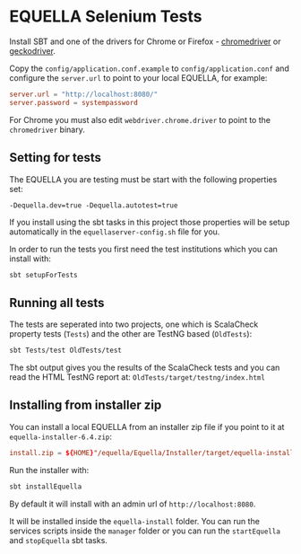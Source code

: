 # EQUELLA Selenium Tests

Install SBT and one of the drivers for Chrome or Firefox -
[chromedriver](https://sites.google.com/a/chromium.org/chromedriver/) or [geckodriver](https://github.com/mozilla/geckodriver/releases).

Copy the `config/application.conf.example` to `config/application.conf` and
configure the `server.url` to point to your local EQUELLA, for example:

```conf
server.url = "http://localhost:8080/"
server.password = systempassword
```

For Chrome you must also edit `webdriver.chrome.driver` to point to the `chromedriver` binary.

## Setting for tests

The EQUELLA you are testing must be start with the following properties set:
```
-Dequella.dev=true -Dequella.autotest=true
```

If you install using the sbt tasks in this project those properties will be setup automatically in the `equellaserver-config.sh`
file for you.

In order to run the tests you first need the test institutions which you can install with:
```bash
sbt setupForTests
```


## Running all tests

The tests are seperated into two projects, one which is ScalaCheck property
tests (`Tests`) and the other are TestNG based (`OldTests`):

```bash
sbt Tests/test OldTests/test
```

The sbt output gives you the results of the ScalaCheck tests and you can read the HTML TestNG report at:
`OldTests/target/testng/index.html`


## Installing from installer zip

You can install a local EQUELLA from an installer zip file if you point to it at `equella-installer-6.4.zip`:


```conf
install.zip = ${HOME}"/equella/Equella/Installer/target/equella-installer-6.4.zip"
```

Run the installer with:

```bash
sbt installEquella
```

By default it will install with an admin url of `http://localhost:8080`.

It will be installed inside the `equella-install` folder. You can run the services scripts inside the `manager`
folder or you can run the `startEquella` and `stopEquella` sbt tasks.

